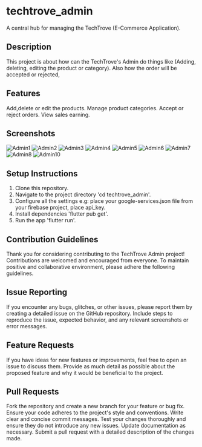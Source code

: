 # techtrove_admin

A central hub for managing the TechTrove (E-Commerce Application).

## Description

This project is about how can the TechTrove's Admin do things like (Adding, deleting, editing the product or category). Also how the order will be accepted or rejected,

## Features

Add,delete or edit the products.
Manage product categories.
Accept or reject orders.
View sales earning.

## Screenshots

![Admin1](https://github.com/ShahidC0de/E-commerce-App-Admin-Panel-/assets/157512694/cbe4c013-9259-4b80-98d8-c3863f547c47)
![Admin2](https://github.com/ShahidC0de/E-commerce-App-Admin-Panel-/assets/157512694/12f29ae0-d61a-4a4a-b9f8-de254e9d6ebf)
![Admin3](https://github.com/ShahidC0de/E-commerce-App-Admin-Panel-/assets/157512694/8e8568e2-66b9-4058-8efb-e159e123881c)
![Admin4](https://github.com/ShahidC0de/E-commerce-App-Admin-Panel-/assets/157512694/4fd6daec-29e6-4d8c-a4dc-b9d824b2255d)
![Admin5](https://github.com/ShahidC0de/E-commerce-App-Admin-Panel-/assets/157512694/ef9b753f-5216-4b86-8d64-8a44f8e4111e)
![Admin6](https://github.com/ShahidC0de/E-commerce-App-Admin-Panel-/assets/157512694/1f7fd427-000d-4f43-aad7-e5e131df2cc9)
![Admin7](https://github.com/ShahidC0de/E-commerce-App-Admin-Panel-/assets/157512694/261c1d29-c750-4d39-93ef-629b78214ff5)
![Admin8](https://github.com/ShahidC0de/E-commerce-App-Admin-Panel-/assets/157512694/2ffbfb00-6423-4f46-94ff-d21bae50aa0e)
![Admin10](https://github.com/ShahidC0de/E-commerce-App-Admin-Panel-/assets/157512694/0d817f8e-988b-4459-95ab-2da12d003470)

## Setup Instructions
1. Clone this repository.
2. Navigate to the project directory 'cd techtrove_admin'.
3. Configure all the settings e.g: place your google-services.json file from your firebase project, place api_key.
4. Install dependencies 'flutter pub get'.
5. Run the app 'flutter run'.
## Contribution Guidelines

Thank you for considering contributing to the TechTrove Admin project! Contributions are welcomed and encouraged from everyone. To maintain positive and collaborative environment, please adhere the following guidelines.
## Issue Reporting
If you encounter any bugs, glitches, or other issues, please report them by creating a detailed issue on the GitHub repository. Include steps to reproduce the issue, expected behavior, and any relevant screenshots or error messages.
## Feature Requests
If you have ideas for new features or improvements, feel free to open an issue to discuss them. Provide as much detail as possible about the proposed feature and why it would be beneficial to the project.
## Pull Requests
Fork the repository and create a new branch for your feature or bug fix.
Ensure your code adheres to the project's style and conventions.
Write clear and concise commit messages.
Test your changes thoroughly and ensure they do not introduce any new issues.
Update documentation as necessary.
Submit a pull request with a detailed description of the changes made.

